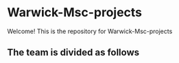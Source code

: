# Warwick-Msc-projects
Welcome! This is the repository for Warwick-Msc-projects

## The team is divided as follows




